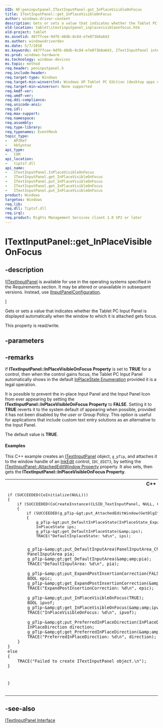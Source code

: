 ```yaml
---
UID: NF:peninputpanel.ITextInputPanel.get_InPlaceVisibleOnFocus
title: ITextInputPanel::get_InPlaceVisibleOnFocus
author: windows-driver-content
description: Gets or sets a value that indicates whether the Tablet PC Input Panel is displayed automatically when the window to which it is attached gets focus.
old-location: tablet\itextinputpanel_inplacevisibleonfocus.htm
old-project: tablet
ms.assetid: 487ffcee-9df6-48db-8c84-e7e073b8a643
ms.author: windowsdriverdev
ms.date: 5/7/2018
ms.keywords: 487ffcee-9df6-48db-8c84-e7e073b8a643, ITextInputPanel interface [Tablet PC],InPlaceVisibleOnFocus property, ITextInputPanel.InPlaceVisibleOnFocus, ITextInputPanel.get_InPlaceVisibleOnFocus, ITextInputPanel.put_InPlaceVisibleOnFocus, ITextInputPanel::InPlaceVisibleOnFocus, ITextInputPanel::get_InPlaceVisibleOnFocus, ITextInputPanel::put_InPlaceVisibleOnFocus, InPlaceVisibleOnFocus property [Tablet PC], InPlaceVisibleOnFocus property [Tablet PC],ITextInputPanel interface, get_InPlaceVisibleOnFocus, peninputpanel/ITextInputPanel::InPlaceVisibleOnFocus, peninputpanel/ITextInputPanel::get_InPlaceVisibleOnFocus, peninputpanel/ITextInputPanel::put_InPlaceVisibleOnFocus, tablet.itextinputpanel_inplacevisibleonfocus
ms.prod: windows-hardware
ms.technology: windows-devices
ms.topic: method
req.header: peninputpanel.h
req.include-header: 
req.target-type: Windows
req.target-min-winverclnt: Windows XP Tablet PC Edition [desktop apps only]
req.target-min-winversvr: None supported
req.kmdf-ver: 
req.umdf-ver: 
req.ddi-compliance: 
req.unicode-ansi: 
req.idl: 
req.max-support: 
req.namespace: 
req.assembly: 
req.type-library: 
req.typenames: EventMask
topic_type:
-	APIRef
-	kbSyntax
api_type:
-	COM
api_location:
-	tiptsf.dll
api_name:
-	ITextInputPanel.InPlaceVisibleOnFocus
-	ITextInputPanel.get_InPlaceVisibleOnFocus
-	ITextInputPanel.put_InPlaceVisibleOnFocus
-	ITextInputPanel.get_InPlaceVisibleOnFocus
-	ITextInputPanel.put_InPlaceVisibleOnFocus
product: Windows
targetos: Windows
req.lib: 
req.dll: Tiptsf.dll
req.irql: 
req.product: Rights Management Services client 1.0 SP2 or later
---
```


# ITextInputPanel::get_InPlaceVisibleOnFocus


## -description


<p class="CCE_Message">[<a href="https://msdn.microsoft.com/1e719900-db58-430d-9059-efb3f884f6f0">ITextInputPanel</a> is available for use in the operating systems specified in the Requirements section. It may be altered or unavailable in subsequent versions. Instead, use <a href="https://msdn.microsoft.com/81E54703-095E-4810-A8A0-2ACBE7F3D634">IInputPanelConfiguration</a>.

]


Gets or sets a value that indicates whether the Tablet PC Input Panel is displayed automatically when the window to which it is attached gets focus.



This property is read/write.


## -parameters


## -remarks



If <b>ITextInputPanel::InPlaceVisibleOnFocus Property</b> is set to <b>TRUE</b> for a control, then when the control gains focus, the Tablet PC Input Panel automatically shows in the default <a href="https://msdn.microsoft.com/95642cbf-4520-44cc-95ba-80de1fe3b447">InPlaceState Enumeration</a> provided it is a legal operation.

It is possible to prevent the in-place Input Panel and the Input Panel Icon from ever appearing by setting the <b>ITextInputPanel::InPlaceVisibleOnFocus Property</b> to <b>FALSE</b>. Setting it to <b>TRUE</b> reverts it to the system default of appearing when possible, provided it has not been disabled by the user or Group Policy. This option is useful for applications that include custom text entry solutions as an alternative to the Input Panel.

The default value is <b>TRUE</b>.


#### Examples

This C++ example creates an <a href="https://msdn.microsoft.com/1e719900-db58-430d-9059-efb3f884f6f0">ITextInputPanel</a> object, <code>g_pTip</code>, and attaches it to the window handle of an <a href="https://msdn.microsoft.com/52761cb2-4433-4824-ba19-fe597de2faf0">InkEdit</a> control, <code>IDC_EDIT3</code>, by setting the <a href="https://msdn.microsoft.com/92a8510d-c8f2-44b4-8812-789ddbc0e3fd">ITextInputPanel::AttachedEditWindow Property</a> property. It also sets, then gets the<b> ITextInputPanel::InPlaceVisibleOnFocus Property</b>.





<div class="code"><span codelanguage="ManagedCPlusPlus"><table>
<tr>
<th>C++</th>
</tr>
<tr>
<td>
<pre>if (SUCCEEDED(CoInitialize(NULL)))
{
    if (SUCCEEDED(CoCreateInstance(CLSID_TextInputPanel, NULL, CLSCTX_INPROC, IID_ITextInputPanel, (VOID**)&amp;amp;g_pTip)))
    {
        if (SUCCEEDED(g_pTip-&amp;gt;put_AttachedEditWindow(GetDlgItem(IDC_EDIT3)-&amp;gt;m_hWnd)))
        {
            g_pTip-&amp;gt;put_DefaultInPlaceState(InPlaceState_Expanded);
            InPlaceState ips;
            g_pTip-&amp;gt;get_DefaultInPlaceState(&amp;amp;ips);
            TRACE("DefaultInplaceState: %d\n", ips);
            
            g_pTip-&amp;gt;put_DefaultInputArea(PanelInputArea_CharacterPad);
            PanelInputArea pia;
            g_pTip-&amp;gt;get_DefaultInputArea(&amp;amp;pia);
            TRACE("DefaultInputArea: %d\n", pia);

            g_pTip-&amp;gt;put_ExpandPostInsertionCorrection(FALSE);
            BOOL epic;
            g_pTip-&amp;gt;get_ExpandPostInsertionCorrection(&amp;amp;epic);
            TRACE("ExpandPostInsertionCorrection: %d\n", epic);

            g_pTip-&amp;gt;put_InPlaceVisibleOnFocus(TRUE);
            BOOL ipvof;
            g_pTip-&amp;gt;get_InPlaceVisibleOnFocus(&amp;amp;ipvof);
            TRACE("InPlaceVisibleOnFocus: %d\n", ipvof);

            g_pTip-&amp;gt;put_PreferredInPlaceDirection(InPlaceDirection_Top);
            InPlaceDirection direction;
            g_pTip-&amp;gt;get_PreferredInPlaceDirection(&amp;amp;direction);
            TRACE("PreferredInPlaceDirection: %d\n", direction);
        }
    }
    else
    {
        TRACE("Failed to create ITextInputPanel object.\n");
    }
}
</pre>
</td>
</tr>
</table></span></div>



## -see-also




<a href="https://msdn.microsoft.com/1e719900-db58-430d-9059-efb3f884f6f0">ITextInputPanel Interface</a>
 

 

